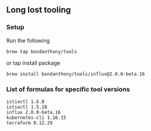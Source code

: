 ## Long lost tooling

### Setup

Run the following
```
brew tap bondanthony/tools
```

or tap install package

```
brew install bondanthony/tools/influx@2.0.0-beta.16
```

### List of formulas for specific tool versions

```
istioctl 1.6.8
istioctl 1.5.10
influx 2.0.0-beta.16
kubernetes-cli 1.16.15
terraform 0.12.29
```
